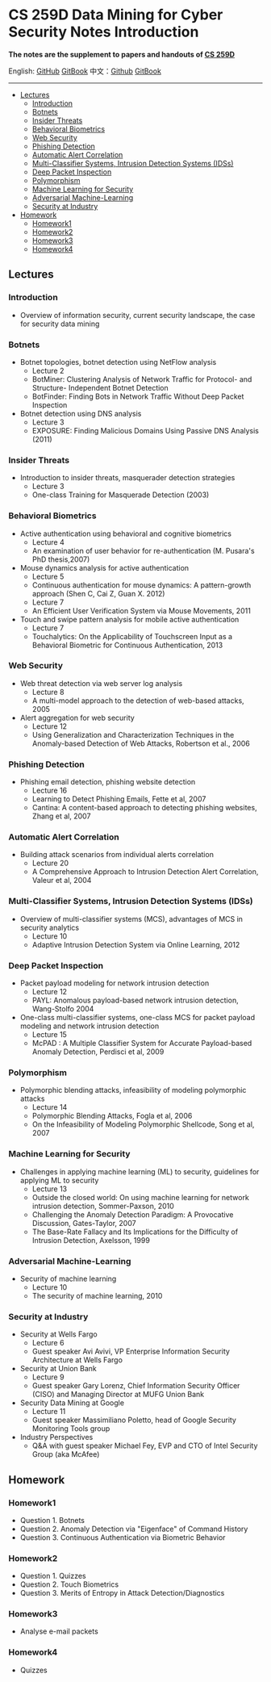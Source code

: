 # CS 259D Data Mining for Cyber Security Notes Introduction

**The notes are the supplement to papers and handouts of [CS 259D](https://web.stanford.edu/class/cs259d)**

English: [GitHub](https://github.com/LeoTsui/CS259D_Notes_HW) [GitBook](https://www.gitbook.com/book/leotsui/cs259d-notes) 中文：[Github](https://github.com/LeoTsui/CS259D_Notes_HW_cn) [GitBook](https://www.gitbook.com/book/leotsui/cs259d-notes-cn)
 
---

<!-- TOC -->

- [Lectures](#lectures)
    - [Introduction](#introduction)
    - [Botnets](#botnets)
    - [Insider Threats](#insider-threats)
    - [Behavioral Biometrics](#behavioral-biometrics)
    - [Web Security](#web-security)
    - [Phishing Detection](#phishing-detection)
    - [Automatic Alert Correlation](#automatic-alert-correlation)
    - [Multi-Classifier Systems, Intrusion Detection Systems (IDSs)](#multi-classifier-systems-intrusion-detection-systems-idss)
    - [Deep Packet Inspection](#deep-packet-inspection)
    - [Polymorphism](#polymorphism)
    - [Machine Learning for Security](#machine-learning-for-security)
    - [Adversarial Machine-Learning](#adversarial-machine-learning)
    - [Security at Industry](#security-at-industry)
- [Homework](#homework)
    - [Homework1](#homework1)
    - [Homework2](#homework2)
    - [Homework3](#homework3)
    - [Homework4](#homework4)

<!-- /TOC -->

## Lectures

### Introduction

* Overview of information security, current security landscape, the case for security data mining

### Botnets

* Botnet topologies, botnet detection using NetFlow analysis
    * Lecture 2
    * BotMiner: Clustering Analysis of Network Traffic for Protocol- and Structure- Independent Botnet Detection
    * BotFinder: Finding Bots in Network Traffic Without Deep Packet Inspection
* Botnet detection using DNS analysis
    * Lecture 3
    * EXPOSURE: Finding Malicious Domains Using Passive DNS Analysis (2011)

### Insider Threats

* Introduction to insider threats, masquerader detection strategies
    * Lecture 3
    * One-class Training for Masquerade Detection (2003)

### Behavioral Biometrics

* Active authentication using behavioral and cognitive biometrics
    * Lecture 4
    * An examination of user behavior for re-authentication (M. Pusara's PhD thesis,2007)
* Mouse dynamics analysis for active authentication
    * Lecture 5
    * Continuous authentication for mouse dynamics: A pattern-growth approach (Shen C, Cai Z, Guan X. 2012)
    * Lecture 7
    * An Efficient User Verification System via Mouse Movements, 2011
* Touch and swipe pattern analysis for mobile active authentication
    * Lecture 7
    * Touchalytics: On the Applicability of Touchscreen Input as a Behavioral Biometric for Continuous Authentication, 2013

### Web Security

* Web threat detection via web server log analysis
    * Lecture 8
    * A multi-model approach to the detection of web-based attacks, 2005
* Alert aggregation for web security
    * Lecture 12
    * Using Generalization and Characterization Techniques in the Anomaly-based Detection of Web Attacks, Robertson et al., 2006

### Phishing Detection

* Phishing email detection, phishing website detection
    * Lecture 16
    * Learning to Detect Phishing Emails, Fette et al, 2007
    * Cantina: A content-based approach to detecting phishing websites, Zhang et al, 2007

### Automatic Alert Correlation

* Building attack scenarios from individual alerts correlation
    * Lecture 20
    * A Comprehensive Approach to Intrusion Detection Alert Correlation, Valeur et al, 2004

### Multi-Classifier Systems, Intrusion Detection Systems (IDSs)

* Overview of multi-classifier systems (MCS), advantages of MCS in security analytics
    * Lecture 10
    * Adaptive Intrusion Detection System via Online Learning, 2012

### Deep Packet Inspection

* Packet payload modeling for network intrusion detection
    * Lecture 12
    * PAYL: Anomalous payload-based network intrusion detection, Wang-Stolfo 2004
* One-class multi-classifier systems, one-class MCS for packet payload modeling and network intrusion detection
    * Lecture 15
    * McPAD : A Multiple Classifier System for Accurate Payload-based Anomaly Detection, Perdisci et al, 2009

### Polymorphism

* Polymorphic blending attacks, infeasibility of modeling polymorphic attacks
    * Lecture 14
    * Polymorphic Blending Attacks, Fogla et al, 2006
    * On the Infeasibility of Modeling Polymorphic Shellcode, Song et al, 2007

### Machine Learning for Security

* Challenges in applying machine learning (ML) to security, guidelines for applying ML to security
    * Lecture 13
    * Outside the closed world: On using machine learning for network intrusion detection, Sommer-Paxson, 2010
    * Challenging the Anomaly Detection Paradigm: A Provocative Discussion, Gates-Taylor, 2007
    * The Base-Rate Fallacy and Its Implications for the Difficulty of Intrusion Detection, Axelsson, 1999

### Adversarial Machine-Learning

* Security of machine learning
    * Lecture 10
    * The security of machine learning, 2010

### Security at Industry

* Security at Wells Fargo
    * Lecture 6
    * Guest speaker Avi Avivi, VP Enterprise Information Security Architecture at Wells Fargo
* Security at Union Bank
    * Lecture 9
    * Guest speaker Gary Lorenz, Chief Information Security Officer (CISO) and Managing Director at MUFG Union Bank
* Security Data Mining at Google
    * Lecture 11
    * Guest speaker Massimiliano Poletto, head of Google Security Monitoring Tools group
* Industry Perspectives
    * Q&A with guest speaker Michael Fey, EVP and CTO of Intel Security Group (aka McAfee)

## Homework

### Homework1

* Question 1. Botnets
* Question 2. Anomaly Detection via "Eigenface" of Command History
* Question 3. Continuous Authentication via Biometric Behavior

### Homework2

* Question 1. Quizzes
* Question 2. Touch Biometrics
* Question 3. Merits of Entropy in Attack Detection/Diagnostics

### Homework3

* Analyse e-mail packets

### Homework4

* Quizzes
